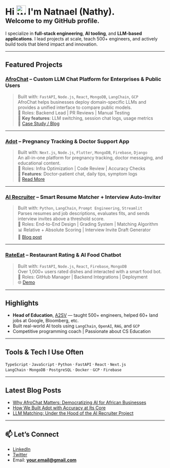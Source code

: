 <h1 align="left">
  Hi <img src="https://media.giphy.com/media/hvRJCLFzcasrR4ia7z/giphy.gif" width="30" alt="Waving hand"/> I'm Natnael (Nathy).<br/>
  <span style="font-size: 20px;">Welcome to my GitHub profile.</span>
</h1>


I specialize in **full-stack engineering**, **AI tooling**, and **LLM-based applications**. I lead projects at scale, teach 500+ engineers, and actively build tools that blend impact and innovation.

---

## Featured Projects

### [AfroChat](https://github.com/YourLinkHere) – Custom LLM Chat Platform for Enterprises & Public Users
> Built with: `FastAPI`, `Node.js`, `React`, `MongoDB`, `LangChain`, `GCP`  
> AfroChat helps businesses deploy domain-specific LLMs and provides a unified interface to compare public models.  
📌 Roles: Backend Lead | PR Reviews | Manual Testing  
🌟 **Key features**: LLM switching, session chat logs, usage metrics  
📖 [Case Study / Blog](https://your-blog-link.com/afrochat)

---

### [Adot](https://github.com/YourLinkHere) – Pregnancy Tracking & Doctor Support App
> Built with: `Next.js`, `Node.js`, `Flutter`, `MongoDB`, `Firebase`, `Django`  
> An all-in-one platform for pregnancy tracking, doctor messaging, and educational content.  
📌 Roles: Infra Optimization | Code Review | Accuracy Checks  
🚀 **Features**: Doctor-patient chat, daily tips, symptom logs  
📖 [Read More](https://your-blog-link.com/adot)

---

### [AI Recruiter](https://github.com/YourLinkHere) – Smart Resume Matcher + Interview Auto-Inviter
> Built with: `Python`, `LangChain`, `Prompt Engineering`, `Streamlit`  
> Parses resumes and job descriptions, evaluates fits, and sends interview invites above a threshold score.  
📌 Roles: End-to-End Design | Grading System | Matching Algorithm  
📊 Relative + Absolute Scoring | Interview Invite Draft Generator  
📝 [Blog post](https://your-blog-link.com/ai-recruiter)

---

### [RateEat](https://github.com/YourLinkHere) – Restaurant Rating & AI Food Chatbot
> Built with: `FastAPI`, `Node.js`, `React`, `Firebase`, `MongoDB`  
> Over 1,000+ users rated dishes and interacted with a smart food bot.  
📌 Roles: GitHub Manager | Backend Integrations | Deployment  
🌐 [Demo](https://your-demo-link.com)

---

## Highlights
- **Head of Education**, [A2SV](https://a2sv.org) — taught 500+ engineers, helped 60+ land jobs at Google, Bloomberg, etc.
- Built real-world AI tools using `LangChain`, `OpenAI`, `RAG`, and `GCP`
- Competitive programming coach | Passionate about CS Education

---

## Tools & Tech I Use Often
`TypeScript` · `JavaScript` · `Python` · `FastAPI` · `React` · `Next.js`  
`LangChain` · `MongoDB` · `PostgreSQL` · `Docker` · `GCP` · `Firebase`

---

## Latest Blog Posts
- [Why AfroChat Matters: Democratizing AI for African Businesses](https://your-blog.com/afrochat)
- [How We Built Adot with Accuracy at Its Core](https://your-blog.com/adot)
- [LLM Matching: Under the Hood of the AI Recruiter Project](https://your-blog.com/ai-recruiter)

---

## 📫 Let’s Connect
- [LinkedIn](https://linkedin.com/in/nathyBekele)
- [Twitter](https://twitter.com/yourhandle)
- Email: **your.email@gmail.com**
